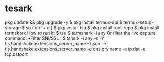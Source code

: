 # tesark
pkg update &amp;&amp; pkg upgrade -y $ pkg install termux-api $ termux-setup-storage $ su ( ctrl + d ) $ pkg install tsu $ pkg install root-repo $ pkg install termshark  How to run it:  $ tsu $ termshark -i any  Or filter the live capture command:  •Filter SNI/SSL : $ tshark -i any -n -Y tls.handshake.extensions_server_name -Tjson -e tls.handshake.extensions_server_name -e dns.qry.name -e ip.dst -e tcp.dstport
